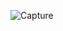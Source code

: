 
![Capture](https://github.com/EslamAhmed55/Parking-System-based-on-STM32/assets/95945188/80f8c3cb-3675-4e59-9eb9-77d16b1443f4)
